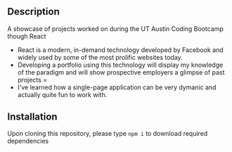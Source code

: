 # <React Portfolio>

## Description

A showcase of projects worked on during the UT Austin Coding Bootcamp though React

- React is a modern, in-demand technology developed by Facebook and widely used by some of the most prolific websites today.
- Developing a portfolio using this technology will display my knowledge of the paradigm and will show prospective employers a glimpse of past projects
=
- I've learned how a single-page application can be very dymanic and actually quite fun to work with.


## Installation

Upon cloning this repository, please type ``npm i`` to download required dependencies

